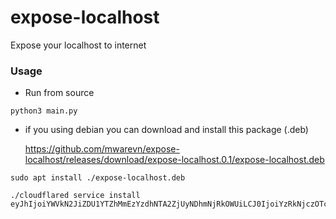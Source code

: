 # expose-localhost
Expose your localhost to internet

### Usage
- Run from source
```
python3 main.py
```

- if you using debian you can download and install this package (.deb)
  
  https://github.com/mwarevn/expose-localhost/releases/download/expose-localhost.0.1/expose-localhost.deb

```
sudo apt install ./expose-localhost.deb
```


```
./cloudflared service install eyJhIjoiYWVkN2JiZDU1YTZhMmEzYzdhNTA2ZjUyNDhmNjRkOWUiLCJ0IjoiYzRkNjczOTctODljNi00MzYxLTkxODAtOTY0NmU4ZGI1ODY3IiwicyI6Ik9XRTVNV0V3TURBdE1UTTROUzAwWVRReUxUZ3dORFV0TXpFek1qVXhZVE0xTkRGbCJ9
```
